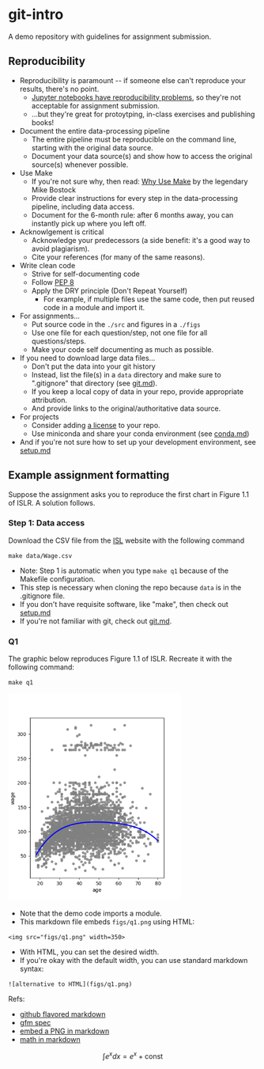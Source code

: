 # git-intro

A demo repository with guidelines for assignment submission.

## Reproducibility

* Reproducibility is paramount -- if someone else can't reproduce your results, there's no point.
  * [Jupyter notebooks have reproducibility problems](https://www.nature.com/articles/d41586-021-01174-w),
so they're not acceptable for assignment submission.
  * ...but they're great for protoytping, in-class exercises and publishing books!
* Document the entire data-processing pipeline
  * The entire pipeline must be reproducible on the command line, starting with the original data source.
  * Document your data source(s) and show how to access the original source(s) whenever possible.
* Use Make
  * If you're not sure why, then read: [Why Use Make](https://bost.ocks.org/mike/make/) by the legendary Mike Bostock
  * Provide clear instructions for every step in the data-processing pipeline, including data access.
  * Document for the 6-month rule: after 6 months away, you can instantly pick up where you left off.
* Acknowlgement is critical
  * Acknowledge your predecessors (a side benefit: it's a good way to avoid plagiarism).
  * Cite your references (for many of the same reasons).
* Write clean code
  * Strive for self-documenting code
  * Follow [PEP 8](https://peps.python.org/pep-0008/)
  * Apply the DRY principle (Don't Repeat Yourself)
    * For example, if multiple files use the same code, then put reused code in a module and import it.
* For assignments...
  * Put source code in the `./src` and figures in a `./figs`
  * Use one file for each question/step, not one file for all questions/steps.
  * Make your code self documenting as much as possible.
* If you need to download large data files...
  * Don't put the data into your git history
  * Instead, list the file(s) in a `data` directory and make sure to ".gitignore" that directory (see [git.md](git.md)).
  * If you keep a local copy of data in your repo, provide appropriate attribution.
  * And provide links to the original/authoritative data source.
* For projects
  * Consider adding [a license](https://docs.github.com/en/repositories/managing-your-repositorys-settings-and-features/customizing-your-repository/licensing-a-repository) to your repo.
  * Use miniconda and share your conda environment (see [conda.md](conda.md))
* And if you're not sure how to set up your development environment, see [setup.md](setup.md)

## Example assignment formatting

Suppose the assignment asks you to reproduce the first chart in Figure 1.1 of ISLR. A solution follows.

### Step 1: Data access

Download the CSV file from the [ISL](http://statlearning.com) website with the following command
```
make data/Wage.csv
```

* Note: Step 1 is automatic when you type `make q1` because of the Makefile configuration.
* This step is necessary when cloning the repo because `data` is in the .gitignore file.
* If you don't have requisite software, like "make", then check out [setup.md](setup.md)
* If you're not familiar with git, check out [git.md](git.md).

### Q1

The graphic below reproduces Figure 1.1 of ISLR. Recreate it with the following command:
```
make q1
```

<img src="figs/q1.png" width=350>

* Note that the demo code imports a module.
* This markdown file embeds `figs/q1.png` using HTML:
```
<img src="figs/q1.png" width=350>
```
* With HTML, you can set the desired width.
* If you're okay with the default width, you can use standard markdown syntax:
```
![alternative to HTML](figs/q1.png)
```
Refs:
  * [github flavored markdown](https://docs.github.com/en/get-started/writing-on-github/getting-started-with-writing-and-formatting-on-github/basic-writing-and-formatting-syntax)
  * [gfm spec](https://github.github.com/gfm/)
  * [embed a PNG in markdown](https://docs.github.com/en/get-started/writing-on-github/getting-started-with-writing-and-formatting-on-github/basic-writing-and-formatting-syntax#images)
  * [math in markdown](https://docs.github.com/en/get-started/writing-on-github/working-with-advanced-formatting/writing-mathematical-expressions)

$$
\int e^x dx = e^x + \mathrm{const}
$$
